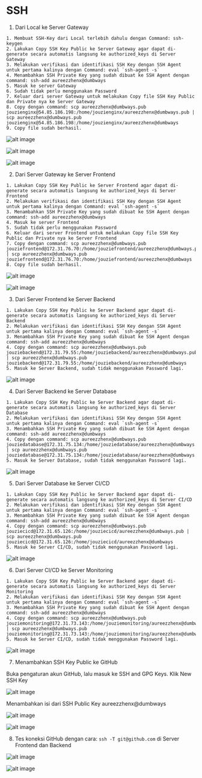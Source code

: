 # SSH

1. Dari Local ke Server Gateway

```
1. Membuat SSH-Key dari Local terlebih dahulu dengan Command: ssh-keygen
2. Lakukan Copy SSH Key Public ke Server Gateway agar dapat di-generate secara automatis langsung ke authorized_keys di Server Gateway
3. Melakukan verifikasi dan identifikasi SSH Key dengan SSH Agent untuk pertama kalinya dengan Command: eval `ssh-agent -s`
4. Menambahkan SSH Private Key yang sudah dibuat ke SSH Agent dengan command: ssh-add aureezzhenx@dumbways
5. Masuk ke server Gateway
6. Sudah tidak perlu menggunakan Password
7. Keluar dari server Gateway untuk melakukan Copy file SSH Key Public dan Private nya ke Server Gateway
8. Copy dengan command: scp aureezzhenx@dumbways.pub jouzienginx@54.85.186.198:/home/jouzienginx/aureezzhenx@dumbways.pub | scp aureezzhenx@dumbways.pub jouzienginx@54.85.186.198:/home/jouzienginx/aureezzhenx@dumbways
9. Copy file sudah berhasil.
```

![alt image](https://github.com/aureezzhenx/Jouzie-Final-Task-Dumbways-Batch-4/blob/main/SSH/bandicam%202021-04-27%2014-06-09-384.jpg)

![alt image](https://github.com/aureezzhenx/Jouzie-Final-Task-Dumbways-Batch-4/blob/main/SSH/bandicam%202021-04-27%2014-06-14-119.jpg)

![alt image](https://github.com/aureezzhenx/Jouzie-Final-Task-Dumbways-Batch-4/blob/main/SSH/bandicam%202021-04-27%2014-11-05-149.jpg)

2. Dari Server Gateway ke Server Frontend

```
1. Lakukan Copy SSH Key Public ke Server Frontend agar dapat di-generate secara automatis langsung ke authorized_keys di Server Frontend
2. Melakukan verifikasi dan identifikasi SSH Key dengan SSH Agent untuk pertama kalinya dengan Command: eval `ssh-agent -s`
3. Menambahkan SSH Private Key yang sudah dibuat ke SSH Agent dengan command: ssh-add aureezzhenx@dumbways
4. Masuk ke server Frontend
5. Sudah tidak perlu menggunakan Password
6. Keluar dari server Frontend untuk melakukan Copy file SSH Key Public dan Private nya ke Server Frontend
7. Copy dengan command: scp aureezzhenx@dumbways.pub jouziefrontend@172.31.76.70:/home/jouziefrontend/aureezzhenx@dumbways.pub | scp aureezzhenx@dumbways.pub jouziefrontend@172.31.76.70:/home/jouziefrontend/aureezzhenx@dumbways
8. Copy file sudah berhasil.
```

![alt image](https://github.com/aureezzhenx/Jouzie-Final-Task-Dumbways-Batch-4/blob/main/SSH/bandicam%202021-04-27%2014-15-33-703.jpg)

![alt image](https://github.com/aureezzhenx/Jouzie-Final-Task-Dumbways-Batch-4/blob/main/SSH/bandicam%202021-04-27%2014-16-59-611.jpg)

3. Dari Server Frontend ke Server Backend

```
1. Lakukan Copy SSH Key Public ke Server Backend agar dapat di-generate secara automatis langsung ke authorized_keys di Server Backend
2. Melakukan verifikasi dan identifikasi SSH Key dengan SSH Agent untuk pertama kalinya dengan Command: eval `ssh-agent -s`
3. Menambahkan SSH Private Key yang sudah dibuat ke SSH Agent dengan command: ssh-add aureezzhenx@dumbways
4. Copy dengan command: scp aureezzhenx@dumbways.pub jouziebackend@172.31.79.55:/home/jouziebackend/aureezzhenx@dumbways.pub | scp aureezzhenx@dumbways.pub jouziebackend@172.31.79.55:/home/jouziebackend/aureezzhenx@dumbways
5. Masuk ke Server Backend, sudah tidak menggunakan Password lagi.
```

![alt image](https://github.com/aureezzhenx/Jouzie-Final-Task-Dumbways-Batch-4/blob/main/SSH/bandicam%202021-04-27%2014-20-24-330.jpg)

4. Dari Server Backend ke Server Database

```
1. Lakukan Copy SSH Key Public ke Server Backend agar dapat di-generate secara automatis langsung ke authorized_keys di Server Database
2. Melakukan verifikasi dan identifikasi SSH Key dengan SSH Agent untuk pertama kalinya dengan Command: eval `ssh-agent -s`
3. Menambahkan SSH Private Key yang sudah dibuat ke SSH Agent dengan command: ssh-add aureezzhenx@dumbways
4. Copy dengan command: scp aureezzhenx@dumbways.pub jouziedatabase@172.31.75.134:/home/jouziedatabase/aureezzhenx@dumbways.pub | scp aureezzhenx@dumbways.pub jouziedatabase@172.31.75.134:/home/jouziedatabase/aureezzhenx@dumbways
5. Masuk ke Server Database, sudah tidak menggunakan Password lagi.
```

![alt image](https://github.com/aureezzhenx/Jouzie-Final-Task-Dumbways-Batch-4/blob/main/SSH/bandicam%202021-04-27%2014-22-37-626.jpg)

5. Dari Server Database ke Server CI/CD

```
1. Lakukan Copy SSH Key Public ke Server Backend agar dapat di-generate secara automatis langsung ke authorized_keys di Server CI/CD
2. Melakukan verifikasi dan identifikasi SSH Key dengan SSH Agent untuk pertama kalinya dengan Command: eval `ssh-agent -s`
3. Menambahkan SSH Private Key yang sudah dibuat ke SSH Agent dengan command: ssh-add aureezzhenx@dumbways
4. Copy dengan command: scp aureezzhenx@dumbways.pub jouziecicd@172.31.65.126:/home/jouziecicd/aureezzhenx@dumbways.pub | scp aureezzhenx@dumbways.pub jouziecicd@172.31.65.126:/home/jouziecicd/aureezzhenx@dumbways
5. Masuk ke Server CI/CD, sudah tidak menggunakan Password lagi.
```

![alt image](https://github.com/aureezzhenx/Jouzie-Final-Task-Dumbways-Batch-4/blob/main/SSH/bandicam%202021-04-27%2014-26-28-514.jpg)

6. Dari Server CI/CD ke Server Monitoring

```
1. Lakukan Copy SSH Key Public ke Server Backend agar dapat di-generate secara automatis langsung ke authorized_keys di Server Monitoring
2. Melakukan verifikasi dan identifikasi SSH Key dengan SSH Agent untuk pertama kalinya dengan Command: eval `ssh-agent -s`
3. Menambahkan SSH Private Key yang sudah dibuat ke SSH Agent dengan command: ssh-add aureezzhenx@dumbways
4. Copy dengan command: scp aureezzhenx@dumbways.pub jouziemonitoring@172.31.73.143:/home/jouziemonitoring/aureezzhenx@dumbways.pub | scp aureezzhenx@dumbways.pub jouziemonitoring@172.31.73.143:/home/jouziemonitoring/aureezzhenx@dumbways
5. Masuk ke Server CI/CD, sudah tidak menggunakan Password lagi.
```

![alt image](https://github.com/aureezzhenx/Jouzie-Final-Task-Dumbways-Batch-4/blob/main/SSH/bandicam%202021-04-27%2014-28-47-360.jpg)

7. Menambahkan SSH Key Public ke GitHub

Buka pengaturan akun GitHub, lalu masuk ke SSH and GPG Keys. Klik New SSH Key

![alt image](https://github.com/aureezzhenx/Jouzie-Final-Task-Dumbways-Batch-4/blob/main/SSH/bandicam%202021-04-27%2014-37-48-691.jpg)

Menambahkan isi dari SSH Public Key aureezzhenx@dumbways

![alt image](https://github.com/aureezzhenx/Jouzie-Final-Task-Dumbways-Batch-4/blob/main/SSH/bandicam%202021-04-27%2014-38-23-914.jpg)

![alt image](https://github.com/aureezzhenx/Jouzie-Final-Task-Dumbways-Batch-4/blob/main/SSH/bandicam%202021-04-27%2014-38-58-581.jpg)

8. Tes koneksi GitHub dengan cara: `ssh -T git@github.com` di Server Frontend dan Backend

![alt image](https://github.com/aureezzhenx/Jouzie-Final-Task-Dumbways-Batch-4/blob/main/SSH/bandicam%202021-04-27%2014-40-40-143.jpg)

![alt image](https://github.com/aureezzhenx/Jouzie-Final-Task-Dumbways-Batch-4/blob/main/SSH/bandicam%202021-04-27%2014-42-55-786.jpg)
